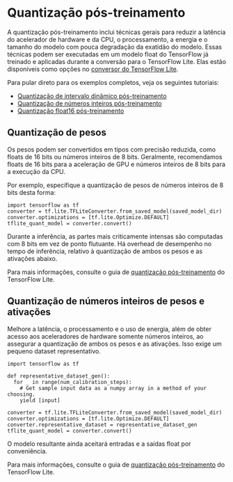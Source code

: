 # Quantização pós-treinamento

A quantização pós-treinamento inclui técnicas gerais para reduzir a latência do acelerador de hardware e da CPU, o processamento, a energia e o tamanho do modelo com pouca degradação da exatidão do modelo. Essas técnicas podem ser executadas em um modelo float do TensorFlow já treinado e aplicadas durante a conversão para o TensorFlow Lite. Elas estão disponíveis como opções no [conversor do TensorFlow Lite](https://www.tensorflow.org/lite/convert/).

Para pular direto para os exemplos completos, veja os seguintes tutoriais:

- [Quantização de intervalo dinâmico pós-treinamento](https://www.tensorflow.org/lite/performance/post_training_quant)
- [Quantização de números inteiros pós-treinamento](https://www.tensorflow.org/lite/performance/post_training_integer_quant)
- [Quantização float16 pós-treinamento](https://www.tensorflow.org/lite/performance/post_training_float16_quant)

## Quantização de pesos

Os pesos podem ser convertidos em tipos com precisão reduzida, como floats de 16 bits ou números inteiros de 8 bits. Geralmente, recomendamos floats de 16 bits para a aceleração de GPU e números inteiros de 8 bits para a execução da CPU.

Por exemplo, especifique a quantização de pesos de números inteiros de 8 bits desta forma:

```
import tensorflow as tf
converter = tf.lite.TFLiteConverter.from_saved_model(saved_model_dir)
converter.optimizations = [tf.lite.Optimize.DEFAULT]
tflite_quant_model = converter.convert()
```

Durante a inferência, as partes mais criticamente intensas são computadas com 8 bits em vez de ponto flutuante. Há overhead de desempenho no tempo de inferência, relativo à quantização de ambos os pesos e as ativações abaixo.

Para mais informações, consulte o guia de [quantização pós-treinamento](https://www.tensorflow.org/lite/performance/post_training_quantization) do TensorFlow Lite.

## Quantização de números inteiros de pesos e ativações

Melhore a latência, o processamento e o uso de energia, além de obter acesso aos aceleradores de hardware somente números inteiros, ao assegurar a quantização de ambos os pesos e as ativações. Isso exige um pequeno dataset representativo.

```
import tensorflow as tf

def representative_dataset_gen():
  for _ in range(num_calibration_steps):
    # Get sample input data as a numpy array in a method of your choosing.
    yield [input]

converter = tf.lite.TFLiteConverter.from_saved_model(saved_model_dir)
converter.optimizations = [tf.lite.Optimize.DEFAULT]
converter.representative_dataset = representative_dataset_gen
tflite_quant_model = converter.convert()
```

O modelo resultante ainda aceitará entradas e a saídas float por conveniência.

Para mais informações, consulte o guia de [quantização pós-treinamento](https://www.tensorflow.org/lite/performance/post_training_quantization#full_integer_quantization_of_weights_and_activations) do TensorFlow Lite.
